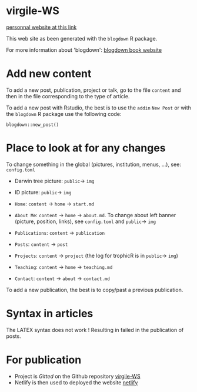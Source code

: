 # virgile-WS

[personnal website at this link](https://www.virgile-baudrot.me/)

This web site as been generated with the `blogdown` R package.

For more information about 'blogdown': [blogdown book website](https://bookdown.org/yihui/blogdown/)

# Add new content

To add a new post, publication, project or talk, go to the file `content` and
then in the file corresponding to the type of article.

To add a new post with Rstudio, the best is to use the `addin` `New Post` or
with the `blogdown` R package use the following code:

```
blogdown::new_post()
```

# Place to look at for any changes

To change something in the global (pictures, institution, menus, ...), see: `config.toml`

- Darwin tree picture: `public`-> `img`
- ID picture: `public`-> `img`

- `Home`:  `content` -> `home` -> `start.md`
- `About Me`:  `content` -> `home` -> `about.md`. To change about left banner (picture, position, links), see `config.toml` and `public`-> `img`
- `Publications`: `content` -> `publication`
- `Posts`: `content` -> `post`
- `Projects`: `content` -> `project` (the log for trophicR is in `public`-> `img`)
- `Teaching`: `content` -> `home` -> `teaching.md`
- `Contact`: `content` -> `about` -> `contact.md`

To add a new publication, the best is to copy/past a previous publication.

# Syntax in articles

The LATEX syntax does not work ! Resulting in failed in the publication of posts.

# For publication

- Project is *Gitted* on the Github repository [virgile-WS](https://github.com/virgile-baudrot/virgile-WS)
- Netlify is then used to deployed the website [netlify](https://www.netlify.com/)
